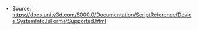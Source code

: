 * Source: https://docs.unity3d.com/6000.0/Documentation/ScriptReference/Device.SystemInfo.IsFormatSupported.html


